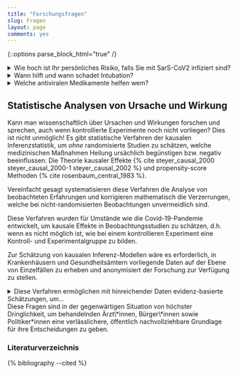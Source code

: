 ```yaml
---
title: "Forschungsfragen"
slug: Fragen
layout: page
comments: yes
---
```

{::options parse_block_html="true" /}
<details><summary markdown="span">Wie hoch ist Ihr persönliches Risiko, falls Sie mit SarS-CoV2 infiziert sind?</summary>
Es ist Gegenstand der Diskussion, in welchem Ausmaß Menschen "an" oder "mit" Covid-19 versterben.
Die Frage ist, ob Corona *ursächlich* war für das Versterben einer Person, oder ob die Person nicht in einem überschaubaren Zeitraum ohnehin gestorben wäre. 
Damit zusammen hängen die Fragen, wie gefährlich Covid-19 im Vergleich zu beispielsweise Influenza ist, und für welche Personengruppen sie besonders gefährlich ist.
Diese Fragen sind relevant, um die Wirksamkeit und Verhältnismäßigkeit möglicher Maßnahmen zu diskutieren.

Anhand der veröffentlichten Infektions- und Sterblichkeitszahlen sind diese Fragen nicht zu beantworten.
Antikörpertests auf einer representativ ausgewählten Gruppe von Menschen können die Frage der durchschnittlichen Sterblichkeit statistisch klären, und es gibt Hinweise, dass die Bevölkerung bereits stärker immunisiert sein könnte als befürchtet {% cite bendavid_covid-19_2020 braun_presence_2020 %}. 
Wie hoch das Risiko für Personen mit bestimmten Vorerkrankungen ist, wird derzeit auf Grundlage des Expertenwissens durch das Urteil des begutachtenden Pathologen durch Obduktionen geklärt.
Die Übersterblichkeitsstatistik ([EUROMOMO](https://www.euromomo.eu/)) fasst die Folgen der Covid-19 Erkrankung und aller lokal getroffenen Maßnahmen ununterscheidbar zusammen.
Beispielsweise lassen sich anhand der Übersterblichkeit Maßnahmen nicht bewerten, die in Italien möglicherweise zu einer hohen Zahl vermeidbarer Krankenhausinfektionen führten {% cite boccia_what_2020 %}.
</details>


<details><summary markdown="span">Wann hilft und wann schadet Intubation?</summary>
Die Ärzt\*innen in den Intensivstationen müssen täglich Behandlungsentscheidungen treffen. Sie treffen diese aufgrund ihrer Erfahrung mit anderen Lungenerkrankungen. Es gibt allerdings zahlreiche Berichte, dass Covid-19 sich bedeutend von anderen Krankkeiten unterscheidet. Der Austausch von Ärzt\*innen untereinander findet derzeit statt, aber nicht in systematischer, technisch unterstützter Weise.
Beispielsweise traten einige Ärzt\*innen in Europa und den USA an die Öffentlichkeit, und berichteten über Ihre Erfahrungen mit dem Intubieren bei an Covid-19 erkrankten Patienten:
Sie äußerten sich überrascht, dass selbst bei niedriger Sauerstoffsättigung von ca. 50% viele ihrer Patienten ohne Intubation die Krankheit überstehen, jedoch die intubierten Patienten zumeist versterben
([New York Times Artikel](https://www.nytimes.com/2020/04/14/nyregion/new-york-coronavirus.html){:target="_blank"},
[New York Times @ YouTube](https://www.youtube.com/watch?v=bp5RMutCNoI){:target="_blank"}).
</details>

<details><summary markdown="span">Welche antiviralen Medikamente helfen wem?</summary>
Ärzte lernen von den Beobachtungen während ihrer Arbeit und - in einer neuen Pandemie - durch Versuch, Irrtum und Erfolg.
Diese Erfahrungen können randomisierte Studien zur Wirksamkeit der Intubationsbehandlung anregen.
Aber der übliche kontrollierte Forschungsprozess braucht Zeit und erfodert unter anderem sorgfältig ethische Abwägungen, wer in der Experimentalgruppe behandelt wird, und wer nicht (vgl. Drosten).
Heute gibt es diese wissenschaftlichen, randomisierten Studien zum Behandlungserfolg von Interventionen noch nicht
In dieser katastrophalen Situation ist es besonders wichtig, nicht nur Erfahrungsberichte zu teilen oder auf kontrollierte Studien zu warten. 
Bis dahin könnten Informationen über Interventionen und deren Erfolg systematisch mit einer Datenspende erkrankter Personen gesammelt werden, um so wissenschaftliche Einschätzungen zu erhalten.
</details>


## Statistische Analysen von Ursache und Wirkung
Kann man wissenschaftlich über Ursachen und Wirkungen forschen und sprechen, auch wenn kontrollierte Experimente noch nicht vorliegen?
Dies ist nicht unmöglich!
Es gibt statistische Verfahren der kausalen Inferenzstatistik, um *ohne* randomisierte Studien zu schätzen, welche medizinischen Maßnahmen Heilung ursächlich begünstigen bzw. negativ beeinflussen:
Die Theorie kausaler Effekte {% cite steyer_causal_2000 steyer_causal_2000-1 steyer_causal_2002 %} und propensity-score Methoden {% cite rosenbaum_central_1983 %}.

Vereinfacht gesagt systematisieren diese Verfahren die Analyse von beobachteten Erfahrungen und korrigieren mathematisch die Verzerrungen, welche bei nicht-randomisierten Beobachtungen unvermeidlich sind.

Diese Verfahren wurden für Umstände wie die Covid-19-Pandemie entwickelt, um kausale Effekte in Beobachtungsstudien zu schätzen, d.h. wenn es nicht möglich ist, wie bei einem kontrollieren Experiment eine Kontroll- und Experimentalgruppe zu bilden.
 <!-- erlaubt es auf Basis nicht experimentell und randomisiert erhobener Daten ursächliche Effekte zu schätzen.Sie  -->
 <!-- , beispielsweise aus ethischen oder ökonomischen Gründen. -->
Zur Schätzung von kausalen Inferenz-Modellen wäre es erforderlich, in Krankenhäusern und Gesundheitsämtern vorliegende Daten auf der Ebene von Einzelfällen zu erheben und anonymisiert der Forschung zur Verfügung zu stellen.

<details><summary markdown="span">Diese Verfahren ermöglichen mit hinreichender Daten evidenz-basierte Schätzungen, um...</summary>
1. die **Wirksamkeit medizinischer Maßnahmen** durch systematische Beobachtung und Erfassung zu bestimmen.
2. eine dringend benötigte Schätzung der **durchschnittlichen Mortalität** von Covid-19 bezogen auf die Gesamtbevölkerung zu berechnen.
3. das **bedingte Risiko**, im Falle einer Infektion zu versterben, verlässlich zu quantifizieren, für Personen eines bestimmten **Alters, Geschlechts** und auch für Personen mit **bestimmten bekannten Vorerkrankungen**.
4. die Folgen von Plänen abzuschätzen, einen hinlänglich großen Teil der Bevölkerung **natürlich zu immunisieren** und um dadurch eine Ausbreitung der Krankheit wesentlich zu vermindern (Herdenimmunisierung): 

   Dafür wäre die Frage zu beantworten, welche 60%-70% der Bevölkerung mit dem geringsten Risiko eines schweren Krankheitsverlaufs erkranken könnten, und wie groß das Risiko dieser Personengruppen wäre, an der Erkrankung zu versterben.
5. diese zu erwartenden Folgen einer kontrollierten Herdenimmunisierung den erwarteten Folgen anderer Maßnahmen, zum Beispiel des Risikos von Nebenwirkungen eines in begrenztem Umfang getesteten Impfstoffs, gegenüberzustellen.

</details>
Diese Fragen sind in der gegenwärtigen Situation von höchster Dringlichkeit, um behandelnden Ärzt\*innen, Bürger\*innen sowie Politiker*innen eine verlässlichere, öffentlich nachvollziehbare Grundlage für ihre Entscheidungen zu geben.


### Literaturverzeichnis

{% bibliography --cited %}
